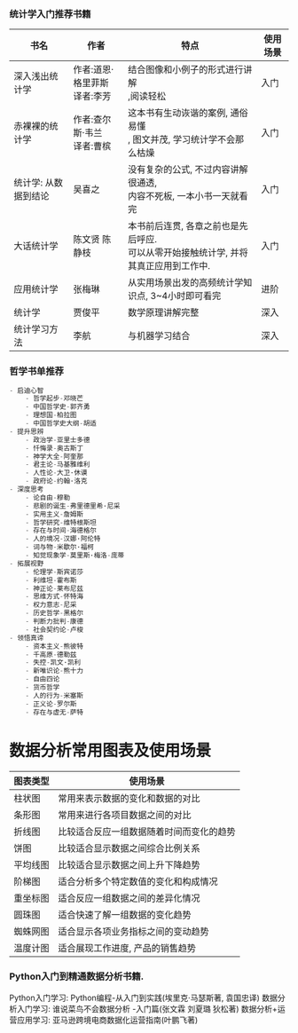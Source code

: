### 统计学入门推荐书籍 

| 书名          | 作者                  | 特点                                               | 使用场景 |
| ----------- | ------------------- | ------------------------------------------------ | ---- |
| 深入浅出统计学     | 作者:道恩·格里菲斯<br>译者:李芳 | 结合图像和小例子的形式进行讲解<br>,阅读轻松                         | 入门   |
| 赤裸裸的统计学     | 作者:查尔斯·韦兰<br>译者:曹槟  | 这本书有生动诙谐的案例, 通俗易懂<br>, 图文并茂, 学习统计学不会那么枯燥         | 入门   |
| 统计学: 从数据到结论 | 吴喜之                 | 没有复杂的公式, 不过内容讲解很通透, <br>内容不死板, 一本小书一天就看完         | 入门   |
| 大话统计学       | 陈文贤 陈静枝             | 本书前后连贯, 各章之前也是先后呼应.<br>可以从零开始接触统计学, 并将其真正应用到工作中. | 入门   |
| 应用统计学       | 张梅琳                 | 从实用场景出发的高频统计学知识点,  3~4小时即可看完                     | 进阶   |
| 统计学         | 贾俊平                 | 数学原理讲解完整                                         | 深入   |
| 统计学习方法      | 李航                  | 与机器学习结合                                          | 深入   |

### 哲学书单推荐
```python
- 启迪心智
	- 哲学起步-邓晓芒
	- 中国哲学史-郭齐勇
	- 理想国-柏拉图
	- 中国哲学史大纲-胡适
- 提升思辨
	- 政治学-亚里士多德
	- 忏悔录-奥古斯丁
	- 神学大全-阿奎那
	- 君主论-马基雅维利
	- 人性论-大卫·休谟
	- 政府论-约翰·洛克
- 深度思考
	- 论自由-穆勒
	- 悲剧的诞生-弗里德里希·尼采
	- 实用主义-詹姆斯
	- 哲学研究-维特根斯坦 
	- 存在与时间-海德格尔
	- 人的境况-汉娜·阿伦特
	- 词与物-米歇尔·福柯
	- 知觉现象学-莫里斯·梅洛-庞蒂
- 拓展视野
	- 伦理学-斯宾诺莎
	- 利维坦-霍布斯
	- 神正论-莱布尼兹
	- 思维方式-怀特海
	- 权力意志-尼采
	- 历史哲学-黑格尔
	- 判断力批判-康德
	- 社会契约论-卢梭
- 领悟真谛
	- 资本主义-熊彼特
	- 千高原-德勒兹
	- 失控-凯文·凯利
	- 新唯识论-熊十力
	- 自由四论
	- 货币哲学
	- 人的行为-米塞斯
	- 正义论-罗尔斯
	- 存在与虚无-萨特
```


# 数据分析常用图表及使用场景

| 图表类型 | 使用场景                 |
| ---- | -------------------- |
| 柱状图  | 常用来表示数据的变化和数据的对比     |
| 条形图  | 常用来进行各项目数据之间的对比      |
| 折线图  | 比较适合反应一组数据随着时间而变化的趋势 |
| 饼图   | 比较适合显示数据之间综合比例关系     |
| 平均线图 | 比较适合显示数据之间上升下降趋势     |
| 阶梯图  | 适合分析多个特定数值的变化和构成情况   |
| 重坐标图 | 适合反应一组数据之间的差异化情况     |
| 圆珠图  | 适合快速了解一组数据的变化趋势      |
| 蜘蛛网图 | 适合显示各项业务指标之间的变动趋势    |
| 温度计图 | 适合展现工作进度, 产品的销售趋势    |

### Python入门到精通数据分析书籍.  
Python入门学习: Python编程-从入门到实践(埃里克·马瑟斯著, 袁国忠译)
数据分析入门学习: 谁说菜鸟不会数据分析 -入门篇(张文霖  刘夏璐 狄松著)
数据分析+运营应用学习: 亚马逊跨境电商数据化运营指南(叶鹏飞著)